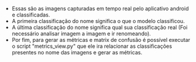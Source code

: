 * Essas são as imagens capturadas em tempo real pelo aplicativo android e classificadas.
* A primeira classificação do nome significa o que o modelo classificou.
* A última classificação do nome significa qual sua classificação real (Foi necessário analisar imagem a imagem e ir renomeando).
* Por fim, para gerar as métricas e matrix de confusão é possível executar o script "metrics_view.py" que ele ira relacionar as classificações presentes no nome das imagens e gerar as métricas.